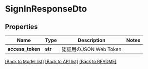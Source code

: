 # SignInResponseDto

## Properties
Name | Type | Description | Notes
------------ | ------------- | ------------- | -------------
**access_token** | **str** | 認証用のJSON Web Token | 

[[Back to Model list]](../README.md#documentation-for-models) [[Back to API list]](../README.md#documentation-for-api-endpoints) [[Back to README]](../README.md)


